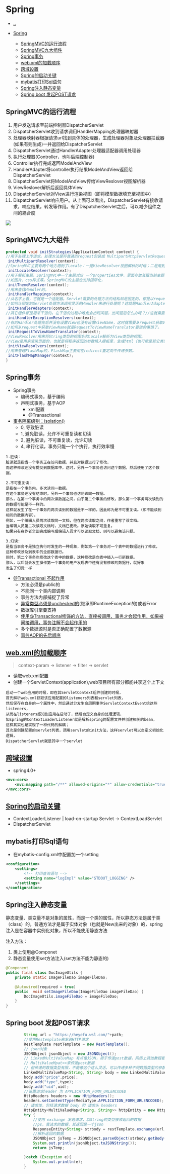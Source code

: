 # Spring

- [..](spring-catalog.md)

- [Spring](#spring)
  - [SpringMVC的运行流程](#springmvc的运行流程)
  - [SpringMVC九大组件](#springmvc九大组件)
  - [Spring事务](#spring事务)
  - [web.xml的加载顺序](#webxml的加载顺序)
  - [跨域设置](#跨域设置)
  - [Spring的启动关键](#spring的启动关键)
  - [mybatis打印Sql语句](#mybatis打印sql语句)
  - [Spring注入静态变量](#spring注入静态变量)
  - [Spring boot 发起POST请求](#spring-boot-发起post请求)

## SpringMVC的运行流程

1. 用户发送请求至前端控制器DispatcherServlet
2. DispatcherServlet收到请求调用HandlerMapping处理器映射器
3. 处理器映射器根据请求url找到具体的处理器，生成处理器对象及处理器拦截器(如果有则生成)一并返回给DispatcherServlet
4. DispatcherServlet通过HandlerAdapter处理器适配器调用处理器
5. 执行处理器(Controller，也叫后端控制器)
6. Controller执行完成返回ModelAndView
7. HandlerAdapter将controller执行结果ModelAndView返回给DispatcherServlet
8. DispatcherServlet将ModelAndView传给ViewReslover视图解析器
9. ViewReslover解析后返回具体View
10. DispatcherServlet对View进行渲染视图（即将模型数据填充至视图中）
11. DispatcherServlet响应用户。从上面可以看出，DispatcherServlet有接收请求，响应结果，转发等作用。有了DispatcherServlet之后，可以减少组件之间的耦合度

![](pic/spring-mvc.webp)

## SpringMVC九大组件

```java
protected void initStrategies(ApplicationContext context) {  
//用于处理上传请求。处理方法是将普通的request包装成 MultipartHttpServletRequest，后者可以直接调用getFile方法获取File.
 initMultipartResolver(context);  
//SpringMVC主要有两个地方用到了Locale：一是ViewResolver视图解析的时候；二是用到国际化资源或者主题的时候。
 initLocaleResolver(context); 
//用于解析主题。SpringMVC中一个主题对应 一个properties文件，里面存放着跟当前主题相关的所有资源、
//如图片、css样式等。SpringMVC的主题也支持国际化， 
 initThemeResolver(context);  
//用来查找Handler的。
 initHandlerMappings(context);  
//从名字上看，它就是一个适配器。Servlet需要的处理方法的结构却是固定的，都是以request和response为参数的方法。
//如何让固定的Servlet处理方法调用灵活的Handler来进行处理呢？这就是HandlerAdapter要做的事情
 initHandlerAdapters(context);  
//其它组件都是用来干活的。在干活的过程中难免会出现问题，出问题后怎么办呢？//这就需要有一个专门的角色对异常情况进行处理，在SpringMVC中就是HandlerExceptionResolver。
 initHandlerExceptionResolvers(context);  
//有的Handler处理完后并没有设置View也没有设置ViewName，这时就需要从request获取ViewName了，
//如何从request中获取ViewName就是RequestToViewNameTranslator要做的事情了。
 initRequestToViewNameTranslator(context);
//ViewResolver用来将String类型的视图名和Locale解析为View类型的视图。
//View是用来渲染页面的，也就是将程序返回的参数填入模板里，生成html（也可能是其它类型）文件。
 initViewResolvers(context);  
//用来管理FlashMap的，FlashMap主要用在redirect重定向中传递参数。
 initFlashMapManager(context); 
}
```


## Spring事务
- Spring事务
    + 编码式事务，基于编码
    + 声明式事务，基于AOP
        * xml配置
        * @Transactional
- [事务隔离级别：isolation()](https://www.jianshu.com/p/5687e2a38fbc)
    + 0, 导致脏读
    + 1, 避免脏读，允许不可重复读和幻读
    + 2, 避免脏读，不可重复读，允许幻读
    + 4, 串行化读，事务只能一个个执行，执行效率慢
```
1.脏读：
脏读就是指当一个事务正在访问数据，并且对数据进行了修改，
而这种修改还没有提交到数据库中，这时，另外一个事务也访问这个数据，然后使用了这个数据。

2.不可重复读：
是指在一个事务内，多次读同一数据。
在这个事务还没有结束时，另外一个事务也访问该同一数据。
那么，在第一个事务中的两次读数据之间，由于第二个事务的修改，那么第一个事务两次读到的的数据可能是不一样的。
这样就发生了在一个事务内两次读到的数据是不一样的，因此称为是不可重复读。（即不能读到相同的数据内容）。
例如，一个编辑人员两次读取同一文档，但在两次读取之间，作者重写了该文档。
当编辑人员第二次读取文档时，文档已更改。原始读取不可重复。
如果只有在作者全部完成编写后编辑人员才可以读取文档，则可以避免该问题。

3.幻读:
是指当事务不是独立执行时发生的一种现象，例如第一个事务对一个表中的数据进行了修改，
这种修改涉及到表中的全部数据行。
同时，第二个事务也修改这个表中的数据，这种修改是向表中插入一行新数据。
那么，以后就会发生操作第一个事务的用户发现表中还有没有修改的数据行，就好象
发生了幻觉一样
```
- [@Transactional 不起作用](https://blog.csdn.net/qq_20597727/article/details/84900994)
    + 方法必须是public的
    + 不能同一个类内部调用
    + 事务方法内部捕捉了异常
    + [异常类型必须是unchecked的](https://blog.csdn.net/dyl_yingmeng/article/details/81110816)(继承即RuntimeException的)或者Error
    + 数据库引擎要支持
    + [使用@Transactional修饰的方法，直接被调用，事务才会起作用，如果被间接调用，事务注解不会起作用的](https://blog.csdn.net/chenze666/article/details/80105155)
    + 多个数据源时是否正确配置了数据源
    + [事务AOP的先后顺序](https://blog.csdn.net/glory1234work2115/article/details/51817893)


## [web.xml的加载顺序](https://blog.csdn.net/ahou2468/article/details/79015251)  

> context-param -> listener -> filter -> servlet

- 读取web.xml配置
- 创建一个ServletContext(application),web项目所有部分都能共享这个上下文

```
启动一个web应用的时候，即在其ServletContext组件创建的时候，
首先解析web.xml获取该应用配置的listeners列表和servlet列表，
然后保存在自身的一个属性中，然后通过分发生命周期事件ServletContextEvent给这些listeners，
从而在listeners感知到应用在启动了，然后自定义自身的处理逻辑，
如spring的ContextLoaderListener就是解析spring的配置文件并创建相关的bean，
这样其实也是实现了一种代码的解耦；
其次是创建配置的servlet列表，调用servlet的init方法，这样servlet可以自定义初始化逻辑，
DispatcherServlet就是其中一个servlet
```

## [跨域设置](https://www.cnblogs.com/asfeixue/p/4363372.html)

- spring4.0+
```xml
<mvc:cors>
    <mvc:mapping path="/**" allowed-origins="*" allow-credentials="true" max-age="1800" allowed-methods="GET,POST,OPTIONS"/>
</mvc:cors>
```

## [Spring的启动关键](https://blog.csdn.net/u010013573/article/details/86547687)

- ContextLoaderListener | load-on-startup Servlet -> ContextLoadServlet
- DispatcherServlet

## mybatis打印Sql语句

- 在mybatis-config.xml中配置加一个setting
```xml
<configuration>
    <settings>
        <!-- 打印查询语句 -->
        <setting name="logImpl" value="STDOUT_LOGGING" />
    </settings>
</configuration>
```

## Spring注入静态变量

静态变量、类变量不是对象的属性，而是一个类的属性，所以静态方法是属于类（class）的，普通方法才是属于实体对象（也就是New出来的对象）的，spring注入是在容器中实例化对象，所以不能使用静态方法

注入方法：
1. 类上使用@Componet
2. 静态变量使用set方法注入(set方法不能为静态的)

```java
@Component
public final class DocImageUtils {
    private static ImageFileDao imageFileDao;
 
    @Autowired(required = true)
    public  void setImageFileDao(ImageFileDao imageFileDao) {
        DocImageUtils.imageFileDao = imageFileDao;
    }
}
```

## Spring boot 发起POST请求

```java
        String url = "https://heyefu.wsl.com/"+path;
        //使用Restemplate来发送HTTP请求
        RestTemplate restTemplate = new RestTemplate();
        // json对象
        JSONObject jsonObject = new JSONObject();
        // LinkedMultiValueMap 有点像JSON，用于传递post数据，网络上其他教程都使用 
        // MultiValueMpat<>来传递post数据
        // 但传递的数据类型有限，不能像这个这么灵活，可以传递多种不同数据类型的参数
        LinkedMultiValueMap<String, String> body = new LinkedMultiValueMap<>();
        body.add("price",price);
        body.add("type",type);
        body.add("uid",uid);
        //设置请求header 为 APPLICATION_FORM_URLENCODED
        HttpHeaders headers = new HttpHeaders();
        headers.setContentType(MediaType.APPLICATION_FORM_URLENCODED);
        // 请求体，包括请求数据 body 和 请求头 headers
        HttpEntity<MultiValueMap<String, String>> httpEntity = new HttpEntity<>(body, headers);
        try {
            //使用 exchange 发送请求，以String的类型接收返回的数据
            //ps，我请求的数据，其返回是一个json
            ResponseEntity<String> strbody = restTemplate.exchange(url,HttpMethod.POST,httpEntity,String.class);
			//解析返回的数据
            JSONObject jsTemp = JSONObject.parseObject(strbody.getBody());
            System.out.println(jsonObject.toJSONString());
            return jsTemp;

        }catch (Exception e){
            System.out.println(e);
        }
```
